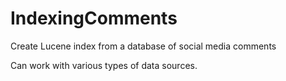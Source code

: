 # IndexingComments
Create Lucene index from a database of social media comments

Can work with various types of data sources.

